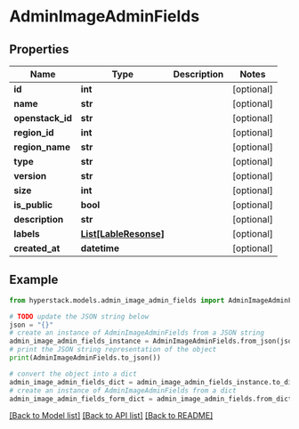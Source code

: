 # AdminImageAdminFields


## Properties

Name | Type | Description | Notes
------------ | ------------- | ------------- | -------------
**id** | **int** |  | [optional] 
**name** | **str** |  | [optional] 
**openstack_id** | **str** |  | [optional] 
**region_id** | **int** |  | [optional] 
**region_name** | **str** |  | [optional] 
**type** | **str** |  | [optional] 
**version** | **str** |  | [optional] 
**size** | **int** |  | [optional] 
**is_public** | **bool** |  | [optional] 
**description** | **str** |  | [optional] 
**labels** | [**List[LableResonse]**](LableResonse.md) |  | [optional] 
**created_at** | **datetime** |  | [optional] 

## Example

```python
from hyperstack.models.admin_image_admin_fields import AdminImageAdminFields

# TODO update the JSON string below
json = "{}"
# create an instance of AdminImageAdminFields from a JSON string
admin_image_admin_fields_instance = AdminImageAdminFields.from_json(json)
# print the JSON string representation of the object
print(AdminImageAdminFields.to_json())

# convert the object into a dict
admin_image_admin_fields_dict = admin_image_admin_fields_instance.to_dict()
# create an instance of AdminImageAdminFields from a dict
admin_image_admin_fields_form_dict = admin_image_admin_fields.from_dict(admin_image_admin_fields_dict)
```
[[Back to Model list]](../README.md#documentation-for-models) [[Back to API list]](../README.md#documentation-for-api-endpoints) [[Back to README]](../README.md)


